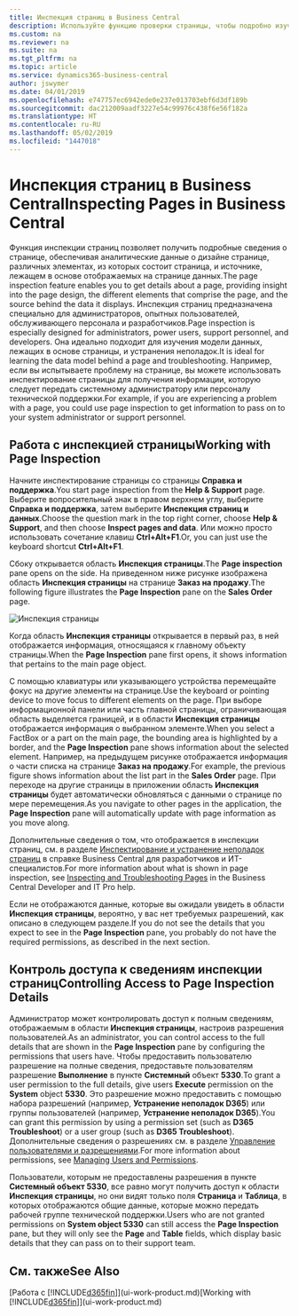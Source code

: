 ```yaml
---
title: Инспекция страниц в Business Central
description: Используйте функцию проверки страницы, чтобы подробно изучить сведения о дизайне страницы и источнике данных. Инспектор страниц идеально подходит для устранения проблем с данными.
ms.custom: na
ms.reviewer: na
ms.suite: na
ms.tgt_pltfrm: na
ms.topic: article
ms.service: dynamics365-business-central
author: jswymer
ms.date: 04/01/2019
ms.openlocfilehash: e747757ec6942ede0e237e013703ebf6d3df189b
ms.sourcegitcommit: dac212009aadf3227e54c99976c438f6e56f182a
ms.translationtype: HT
ms.contentlocale: ru-RU
ms.lasthandoff: 05/02/2019
ms.locfileid: "1447018"
---
```

# <a name="inspecting-pages-in-business-central"></a><span data-ttu-id="0cb38-104">Инспекция страниц в Business Central</span><span class="sxs-lookup"><span data-stu-id="0cb38-104">Inspecting Pages in Business Central</span></span>

<span data-ttu-id="0cb38-105">Функция инспекции страниц позволяет получить подробные сведения о странице, обеспечивая аналитические данные о дизайне странице, различных элементах, из которых состоит страница, и источнике, лежащем в основе отображаемых на странице данных.</span><span class="sxs-lookup"><span data-stu-id="0cb38-105">The page inspection feature enables you to get details about a page, providing insight into the page design, the different elements that comprise the page, and the source behind the data it displays.</span></span> <span data-ttu-id="0cb38-106">Инспекция страниц предназначена специально для администраторов, опытных пользователей, обслуживающего персонала и разработчиков.</span><span class="sxs-lookup"><span data-stu-id="0cb38-106">Page inspection is especially designed for administrators, power users, support personnel, and developers.</span></span> <span data-ttu-id="0cb38-107">Она идеально подходит для изучения модели данных, лежащих в основе страницы, и устранения неполадок.</span><span class="sxs-lookup"><span data-stu-id="0cb38-107">It is ideal for learning the data model behind a page and troubleshooting.</span></span> <span data-ttu-id="0cb38-108">Например, если вы испытываете проблему на странице, вы можете использовать инспектирование страницы для получения информации, которую следует передать системному администратору или персоналу технической поддержки.</span><span class="sxs-lookup"><span data-stu-id="0cb38-108">For example, if you are experiencing a problem with a page, you could use page inspection to get information to pass on to your system administrator or support personnel.</span></span>

## <a name="working-with-page-inspection"></a><span data-ttu-id="0cb38-109">Работа с инспекцией страницы</span><span class="sxs-lookup"><span data-stu-id="0cb38-109">Working with Page Inspection</span></span>

<span data-ttu-id="0cb38-110">Начните инспектирование страницы со страницы **Справка и поддержка**.</span><span class="sxs-lookup"><span data-stu-id="0cb38-110">You start page inspection from the **Help & Support** page.</span></span> <span data-ttu-id="0cb38-111">Выберите вопросительный знак в правом верхнем углу, выберите **Справка и поддержка**, затем выберите **Инспекция страниц и данных**.</span><span class="sxs-lookup"><span data-stu-id="0cb38-111">Choose the question mark in the top right corner, choose **Help & Support**, and then choose **Inspect pages and data**.</span></span> <span data-ttu-id="0cb38-112">Или можно просто использовать сочетание клавиш **Ctrl+Alt+F1**.</span><span class="sxs-lookup"><span data-stu-id="0cb38-112">Or, you can just use the keyboard shortcut **Ctrl+Alt+F1**.</span></span>

<span data-ttu-id="0cb38-113">Сбоку открывается область **Инспекция страницы**.</span><span class="sxs-lookup"><span data-stu-id="0cb38-113">The **Page inspection** pane opens on the side.</span></span> <span data-ttu-id="0cb38-114">На приведенном ниже рисунке изображена область **Инспекция страницы** на странице **Заказ на продажу**.</span><span class="sxs-lookup"><span data-stu-id="0cb38-114">The following figure illustrates the **Page Inspection** pane on the **Sales Order** page.</span></span>

![Инспекция страницы](media/page-inspection-example.png)

<span data-ttu-id="0cb38-116">Когда область **Инспекция страницы** открывается в первый раз, в ней отображается информация, относящаяся к главному объекту страницы.</span><span class="sxs-lookup"><span data-stu-id="0cb38-116">When the **Page Inspection** pane first opens, it shows information that pertains to the main page object.</span></span>

<span data-ttu-id="0cb38-117">С помощью клавиатуры или указывающего устройства перемещайте фокус на другие элементы на странице.</span><span class="sxs-lookup"><span data-stu-id="0cb38-117">Use the keyboard or pointing device to move focus to different elements on the page.</span></span> <span data-ttu-id="0cb38-118">При выборе информационной панели или часть главной страницы, ограничивающая область выделяется границей, и в области **Инспекция страницы** отображается информация о выбранном элементе.</span><span class="sxs-lookup"><span data-stu-id="0cb38-118">When you select a FactBox or a part on the main page, the bounding area is highlighted by a border, and the **Page Inspection** pane shows information about the selected element.</span></span> <span data-ttu-id="0cb38-119">Например, на предыдущем рисунке отображается информация о части списка на странице **Заказ на продажу**.</span><span class="sxs-lookup"><span data-stu-id="0cb38-119">For example, the previous figure shows information about the list part in the **Sales Order** page.</span></span> <span data-ttu-id="0cb38-120">При переходе на другие страницы в приложении область **Инспекция страницы** будет автоматически обновляться с данными о странице по мере перемещения.</span><span class="sxs-lookup"><span data-stu-id="0cb38-120">As you navigate to other pages in the application, the **Page Inspection** pane will automatically update with page information as you move along.</span></span>

<span data-ttu-id="0cb38-121">Дополнительные сведения о том, что отображается в инспекции страниц, см. в разделе [Инспектирование и устранение неполадок страниц](https://docs.microsoft.com/en-us/dynamics365/business-central/dev-itpro/developer/devenv-inspecting-pages) в справке Business Central для разработчиков и ИТ-специалистов.</span><span class="sxs-lookup"><span data-stu-id="0cb38-121">For more information about what is shown in page inspection, see [Inspecting and Troubleshooting Pages](https://docs.microsoft.com/en-us/dynamics365/business-central/dev-itpro/developer/devenv-inspecting-pages) in the Business Central Developer and IT Pro help.</span></span>

<span data-ttu-id="0cb38-122">Если не отображаются данные, которые вы ожидали увидеть в области **Инспекция страницы**, вероятно, у вас нет требуемых разрешений, как описано в следующем разделе.</span><span class="sxs-lookup"><span data-stu-id="0cb38-122">If you do not see the details that you expect to see in the **Page Inspection** pane, you probably do not have the required permissions, as described in the next section.</span></span>

## <a name="controlling-access-to-page-inspection-details"></a><span data-ttu-id="0cb38-123">Контроль доступа к сведениям инспекции страниц</span><span class="sxs-lookup"><span data-stu-id="0cb38-123">Controlling Access to Page Inspection Details</span></span>

<span data-ttu-id="0cb38-124">Администратор может контролировать доступ к полным сведениям, отображаемым в области **Инспекция страницы**, настроив разрешения пользователей.</span><span class="sxs-lookup"><span data-stu-id="0cb38-124">As an administrator, you can control access to the full details that are shown in the **Page Inspection** pane by configuring the permissions that users have.</span></span> <span data-ttu-id="0cb38-125">Чтобы предоставить пользователю разрешение на полные сведения, предоставьте пользователям разрешение **Выполнение** в пункте **Системный** объект **5330**.</span><span class="sxs-lookup"><span data-stu-id="0cb38-125">To grant a user permission to the full details, give users **Execute** permission on the **System** object **5330**.</span></span> <span data-ttu-id="0cb38-126">Это разрешение можно предоставить с помощью набора разрешений (например, **Устранение неполадок D365**) или группы пользователей (например, **Устранение неполадок D365**).</span><span class="sxs-lookup"><span data-stu-id="0cb38-126">You can grant this permission by using a permission set (such as **D365 Troubleshoot**) or a user group (such as **D365 Troubleshoot**).</span></span> <span data-ttu-id="0cb38-127">Дополнительные сведения о разрешениях см. в разделе [Управление пользователями и разрешениями](ui-how-users-permissions.md).</span><span class="sxs-lookup"><span data-stu-id="0cb38-127">For more information about permissions, see [Managing Users and Permissions](ui-how-users-permissions.md).</span></span>

<span data-ttu-id="0cb38-128">Пользователи, которым не предоставлены разрешения в пункте **Системный объект 5330**, все равно могут получить доступ к области **Инспекция страницы**, но они видят только поля **Страница** и **Таблица**, в которых отображаются общие данные, которые можно передать рабочей группе технической поддержки.</span><span class="sxs-lookup"><span data-stu-id="0cb38-128">Users who are not granted permissions on **System object 5330** can still access the **Page Inspection** pane, but they will only see the **Page** and **Table** fields, which display basic details that they can pass on to their support team.</span></span>

## <a name="see-also"></a><span data-ttu-id="0cb38-129">См. также</span><span class="sxs-lookup"><span data-stu-id="0cb38-129">See Also</span></span>

<span data-ttu-id="0cb38-130">[Работа с [!INCLUDE[d365fin](includes/d365fin_md.md)]](ui-work-product.md)</span><span class="sxs-lookup"><span data-stu-id="0cb38-130">[Working with [!INCLUDE[d365fin](includes/d365fin_md.md)]](ui-work-product.md)</span></span>  
